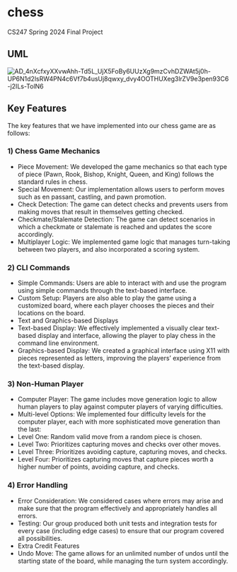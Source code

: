 # chess
CS247 Spring 2024 Final Project

## UML
![AD_4nXcfxyXXvwAhh-Td5L_UjX5FoBy6UUzXg9mzCvhDZWAt5j0h-UP6N1d2lsRW4PN4c6Vf7b4usUj8qwxy_dvy4OOTHUXeg3lrZV9e3pen93C6-j2ILs-TolN6](https://github.com/user-attachments/assets/3b424598-6e64-46eb-ad89-6ada299bc8ca)

## Key Features
The key features that we have implemented into our chess game are as follows:

### 1) Chess Game Mechanics
- Piece Movement: We developed the game mechanics so that each type of piece (Pawn, Rook, Bishop, Knight, Queen, and King) follows the standard rules in chess.
- Special Movement: Our implementation allows users to perform moves such as en passant, castling, and pawn promotion.
- Check Detection: The game can detect checks and prevents users from making moves that result in themselves getting checked.
- Checkmate/Stalemate Detection: The game can detect scenarios in which a checkmate or stalemate is reached and updates the score accordingly.
- Multiplayer Logic: We implemented game logic that manages turn-taking between two players, and also incorporated a scoring system.
  
### 2) CLI Commands
- Simple Commands: Users are able to interact with and use the program using simple commands through the text-based interface.
- Custom Setup: Players are also able to play the game using a customized board, where each player chooses the pieces and their locations on the board.
- Text and Graphics-based Displays
- Text-based Display: We effectively implemented a visually clear text-based display and interface, allowing the player to play chess in the command line environment.
- Graphics-based Display: We created a graphical interface using X11 with pieces represented as letters, improving the players’ experience from the text-based display.
  
### 3) Non-Human Player
- Computer Player: The game includes move generation logic to allow human players to play against computer players of varying difficulties.
- Multi-level Options: We implemented four difficulty levels for the computer player, each with more sophisticated move generation than the last:
- Level One: Random valid move from a random piece is chosen.
- Level Two: Prioritizes capturing moves and checks over other moves.
- Level Three: Prioritizes avoiding capture, capturing moves, and checks.
- Level Four: Prioritizes capturing moves that capture pieces worth a higher number of points, avoiding capture, and checks.

### 4) Error Handling
- Error Consideration: We considered cases where errors may arise and make sure that the program effectively and appropriately handles all errors.
- Testing: Our group produced both unit tests and integration tests for every case (including edge cases) to ensure that our program covered all possibilities.
- Extra Credit Features
- Undo Move: The game allows for an unlimited number of undos until the starting state of the board, while managing the turn system accordingly. 
